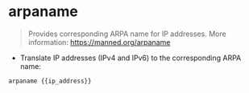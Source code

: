 # arpaname

> Provides corresponding ARPA name for IP addresses.
> More information: <https://manned.org/arpaname>

- Translate IP addresses (IPv4 and IPv6) to the corresponding ARPA name:

`arpaname {{ip_address}}`
